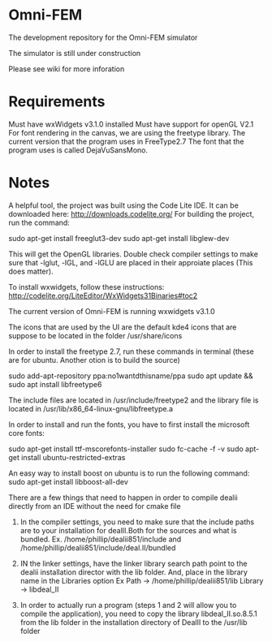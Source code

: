 # Omni-FEM

The development repository for the Omni-FEM simulator

The simulator is still under construction

Please see wiki for more inforation

# Requirements

Must have wxWidgets v3.1.0 installed
Must have support for openGL V2.1
For font rendering in the canvas, we are using the freetype library. The current version that the program uses in FreeType2.7
The font that the program uses is called DejaVuSansMono. 

# Notes

A helpful tool, the project was built using the Code Lite IDE. It can be downloaded here: http://downloads.codelite.org/
For building the project, run the command:

sudo apt-get install freeglut3-dev
sudo apt-get install libglew-dev

This will get the OpenGL libraries. Double check compiler settings to make sure that -lglut, -lGL, and -lGLU are placed in their approiate places (This does matter).

To install wxwidgets, follow these instructions:
http://codelite.org/LiteEditor/WxWidgets31Binaries#toc2

The current version of Omni-FEM is running wxwidgets v3.1.0

The icons that are used by the UI are the default kde4 icons that are suppose to be located in the folder /usr/share/icons

In order to install the freetype 2.7, run these commands in terminal (these are for ubuntu. Another otion is to build the source)

sudo add-apt-repository ppa:no1wantdthisname/ppa
sudo apt update && sudo apt install libfreetype6

The include files are located in /usr/include/freetype2 and the library file is located in /usr/lib/x86_64-linux-gnu/libfreetype.a

In order to install and run the fonts, you have to first install the microsoft core fonts:

sudo apt-get install ttf-mscorefonts-installer
sudo fc-cache -f -v
sudo apt-get install ubuntu-restricted-extras

An easy way to install boost on ubuntu is to run the following command:
sudo apt-get install libboost-all-dev

There are a few things that need to happen in order to compile dealii directly from an IDE without the need for cmake file

1) In the compiler settings, you need to make sure that the include paths are to your installation for dealII.Both for the sources and what is bundled.
Ex.
/home/phillip/dealii851/include
and
/home/phillip/dealii851/include/deal.II/bundled

2) IN the linker settings, have the linker library search path point to the dealii installation director with the lib folder. And, place in the library name in the Libraries option
Ex
Path -> /home/phillip/dealii851/lib
Library -> libdeal_II

3) In order to actually run a program (steps 1 and 2 will allow you to compile the application), you need to copy the library libdeal_II.so.8.5.1 from the lib folder in the installation directory of DealII to the /usr/lib folder

